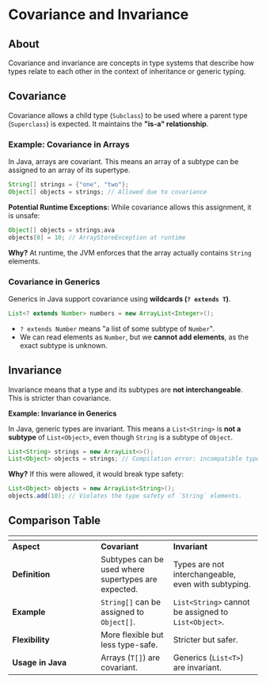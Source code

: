 # Covariance and Invariance

## **About**

Covariance and invariance are concepts in type systems that describe how types relate to each other in the context of inheritance or generic typing.

## **Covariance**

Covariance allows a child type (`Subclass`) to be used where a parent type (`Superclass`) is expected. It maintains the **"is-a" relationship**.

### **Example: Covariance in Arrays**

In Java, arrays are covariant. This means an array of a subtype can be assigned to an array of its supertype.

```java
String[] strings = {"one", "two"};
Object[] objects = strings; // Allowed due to covariance
```

**Potential Runtime Exceptions:** While covariance allows this assignment, it is unsafe:

```java
Object[] objects = strings;ava
objects[0] = 10; // ArrayStoreException at runtime
```

**Why?** At runtime, the JVM enforces that the array actually contains `String` elements.

### **Covariance in Generics**

Generics in Java support covariance using **wildcards (`? extends T`)**.

```java
List<? extends Number> numbers = new ArrayList<Integer>();
```

* `? extends Number` means "a list of some subtype of `Number`".
* We can read elements as `Number`, but we **cannot add elements**, as the exact subtype is unknown.

## **Invariance**

Invariance means that a type and its subtypes are **not interchangeable**. This is stricter than covariance.

**Example: Invariance in Generics**

In Java, generic types are invariant. This means a `List<String>` is **not a subtype** of `List<Object>`, even though `String` is a subtype of `Object`.

```java
List<String> strings = new ArrayList<>();
List<Object> objects = strings; // Compilation error: incompatible types
```

**Why?** If this were allowed, it would break type safety:

```java
List<Object> objects = new ArrayList<String>();
objects.add(10); // Violates the type safety of `String` elements.
```

## **Comparison Table**

<table data-header-hidden data-full-width="true"><thead><tr><th width="163"></th><th></th><th></th></tr></thead><tbody><tr><td><strong>Aspect</strong></td><td><strong>Covariant</strong></td><td><strong>Invariant</strong></td></tr><tr><td><strong>Definition</strong></td><td>Subtypes can be used where supertypes are expected.</td><td>Types are not interchangeable, even with subtyping.</td></tr><tr><td><strong>Example</strong></td><td><code>String[]</code> can be assigned to <code>Object[]</code>.</td><td><code>List&#x3C;String></code> cannot be assigned to <code>List&#x3C;Object></code>.</td></tr><tr><td><strong>Flexibility</strong></td><td>More flexible but less type-safe.</td><td>Stricter but safer.</td></tr><tr><td><strong>Usage in Java</strong></td><td>Arrays (<code>T[]</code>) are covariant.</td><td>Generics (<code>List&#x3C;T></code>) are invariant.</td></tr></tbody></table>
